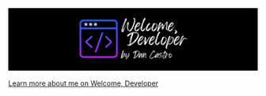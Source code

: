 <a href="https://www.welcomedeveloper.com">
  <img
    alt="Welcome, Developer. A place for developers to have a great time while learning about web development."
    src="https://raw.githubusercontent.com/danilocastronz/danilocastronz/main/welcome-developer.png"
  />
</a>

[Learn more about me on Welcome, Developer](https://www.welcomedeveloper.com/about)
